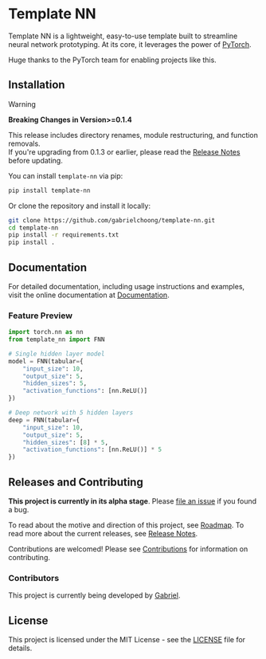 # Template NN

Template NN is a lightweight, easy-to-use template built to streamline neural network prototyping. At its core, it
leverages the power of [PyTorch](https://github.com/pytorch/pytorch).

Huge thanks to the PyTorch team for enabling projects like this.


## Installation

> [!WARNING]
> **Breaking Changes in Version>=0.1.4**
>
> This release includes directory renames, module restructuring, and function removals.  
> If you're upgrading from 0.1.3 or earlier, please read the [Release Notes](RELEASE.md) before updating.

You can install `template-nn` via pip:

```sh
pip install template-nn
```

Or clone the repository and install it locally:

```sh
git clone https://github.com/gabrielchoong/template-nn.git
cd template-nn
pip install -r requirements.txt
pip install .
```

## Documentation

For detailed documentation, including usage instructions and examples, visit the online documentation
at [Documentation](https://gabrielchoong.github.io/template-nn).

### Feature Preview

```python
import torch.nn as nn
from template_nn import FNN

# Single hidden layer model
model = FNN(tabular={
    "input_size": 10,
    "output_size": 5,
    "hidden_sizes": 5,
    "activation_functions": [nn.ReLU()]
})

# Deep network with 5 hidden layers
deep = FNN(tabular={
    "input_size": 10,
    "output_size": 5,
    "hidden_sizes": [8] * 5,
    "activation_functions": [nn.ReLU()] * 5
})
```

## Releases and Contributing

**This project is currently in its alpha stage**.
Please [file an issue](https://github.com/gabrielchoong/template-nn/issues) if you found a bug.

To read about the motive and direction of this project, see [Roadmap](ROADMAP.md). To read more about the current
releases, see [Release Notes](RELEASE.md).

Contributions are welcomed! Please see [Contributions](CONTRIBUTING.md) for information on contributing.

### Contributors

This project is currently being developed by [Gabriel](https://github.com/gabrielchoong).

## License

This project is licensed under the MIT License - see the [LICENSE](LICENSE) file for details.
